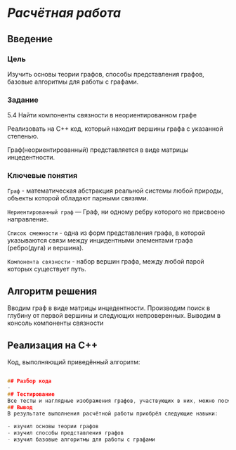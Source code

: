 # *Расчётная работа*
## Введение
### Цель
Изучить основы теории графов, способы представления графов, базовые алгоритмы для работы с графами.
### Задание
5.4 Найти компоненты связности в неориентированном графе

Реализовать на C++ код, который находит вершины графа с указанной степенью.

Граф(неориентированный) представляется в виде матрицы инцедентности.
### Ключевые понятия
`Граф` - математическая абстракция реальной системы любой природы, объекты которой обладают парными связями.

`Нериентированный граф` — Граф, ни одному ребру которого не присвоено направление.

`Список смежности` - одна из форм представления графа, в которой указываются связи между инцидентными элементами графа (ребро(дуга) и вершина).

`Компонента связности` - набор вершин графа, между любой парой которых существует путь.
## Алгоритм решения
Вводим граф в виде матрицы инцедентности. Производим поиск в глубину от первой вершины и следующих непроверенных. Выводим в консоль компоненты связности
## Реализация на С++
Код, выполняющий приведённый алгоритм:
```C++

## Разбор кода
- 
## Тестирование
Все тесты и наглядные изображения графов, участвующих в них, можно посмотреть [здесь](https://github.com/iis-32170x/RPIIS/tree/%D0%90%D0%B1%D1%80%D0%B0%D0%BC%D0%BE%D0%B2_%D0%94/PP/%D0%A2%D0%B5%D1%81%D1%82%D1%8B).
## Вывод
В результате выполнения расчётной работы приобрёл следующие навыки:

- изучил основы теории графов
- изучил способы представления графов
- изучил базовые алгоритмы для работы с графами
